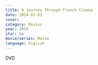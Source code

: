 ```yaml
---
title: A Journey Through French Cinema
date: 2024-01-01
cover: 
category: Movies
year: 2016
star: no
movie/series: Movie
language: English
---
```

DVD






